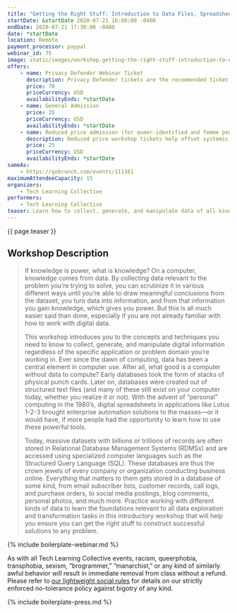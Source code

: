 ```yaml
---
title: "Getting the Right Stuff: Introduction to Data Files, Spreadsheets, and Databases"
startDate: &startDate 2020-07-21 16:00:00 -0400
endDate: 2020-07-21 17:30:00 -0400
date: *startDate
location: Remote
payment_processor: paypal
webinar_id: 75
image: static/images/workshop.getting-the-right-stuff-introduction-to-data-files-spreadsheets-and-databases.rectangle.jpg
offers:
    - name: Privacy Defender Webinar Ticket
      description: Privacy Defender tickets are the recommended ticket type for those who can afford to help fund the digital security and online privacy advocacy communities with their financial resources, are attending the workshop with the support of their employers or other backers, or have other resources available to them. Purchasing tickets at this level makes it possible for us to offer reduced price tickets to those in need.
      price: 70
      priceCurrency: USD
      availabilityEnds: *startDate
    - name: General Admission
      price: 35
      priceCurrency: USD
      availabilityEnds: *startDate
    - name: Reduced price admission (for queer-identified and femme people)
      description: Reduced price workshop tickets help offset systemic biases prevalent in society and in the technology sector especially.
      price: 25
      priceCurrency: USD
      availabilityEnds: *startDate
sameAs:
    - https://gobrunch.com/events/111161
maximumAttendeeCapacity: 15
organizers:
    - Tech Learning Collective
performers:
    - Tech Learning Collective
teaser: Learn how to collect, generate, and manipulate data of all kinds so that you can make decisions and meet the challenges you're facing. You'll see how simple, text-based data files and command-line utilities have been and are still being used in all sorts of applications today, what spreadsheets have to offer, and how all these tools differ from Relational Database Management Systems (RDMSs) like MySQL/MariaDB, PostgreSQL, Oracle, or Microsoft SQL Server. This workshop will also touch on Web scraping, form building, mail merges, data cleaning, and other techniques you need to know to make automating the boring parts of your day possible.
---
```


{{ page.teaser }}

## Workshop Description

> If knowledge is power, what is knowledge? On a computer, knowledge comes from data. By collecting data relevant to the problem you&rsquo;re trying to solve, you can scrutinize it in various different ways until you&rsquo;re able to draw meaningful conclusions from the dataset; you turn data into information, and from that information you gain knowledge, which gives you power. But this is all much easier said than done, especially if you are not already familiar with how to work with digital data.
>
> This workshop introduces you to the concepts and techniques you need to know to collect, generate, and manipulate digital information regardless of the specific application or problem domain you&rsquo;re working in. Ever since the dawn of computing, data has been a central element in computer use. After all, what good is a computer without data to compute? Early databases took the form of stacks of physical punch cards. Later on, databases were created out of structured text files (and many of these still exist on your computer today, whether you realize it or not). With the advent of &ldquo;personal&rdquo; computing in the 1980&rsquo;s, digital spreadsheets in applications like Lotus 1-2-3 brought enterprise automation solutions to the masses&mdash;or it would have, if more people had the opportunity to learn how to use these powerful tools.
>
> Today, massive datasets with billions or trillions of records are often stored in Relational Database Management Systems (RDMSs) and are accessed using specialized computer languages such as the Structured Query Language (SQL). These databases are thus the crown jewels of every company or organization conducting business online. Everything that matters to them gets stored in a database of some kind, from email subscriber lists, customer records, call logs, and purchase orders, to social media postings, blog comments, personal photos, and much more. Practice working with different kinds of data to learn the foundations relevant to all data exploration and transformation tasks in this introductory workshop that will help you ensure you can get the right stuff to construct successful solutions to any problem.

{% include boilerplate-webinar.md %}

As with all Tech Learning Collective events, racism, queerphobia, transphobia, sexism, &ldquo;brogrammer,&rdquo; &ldquo;manarchist,&rdquo; or any kind of similarly awful behavior *will* result in immediate removal from class without a refund. Please refer to [our lightweight social rules](https://github.com/AnarchoTechNYC/meta/wiki/Social-rules) for details on our strictly enforced no-tolerance policy against bigotry of any kind.

{% include boilerplate-press.md %}
